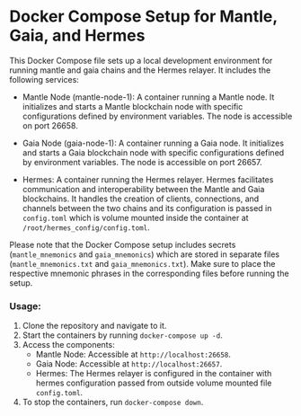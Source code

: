 # Docker Compose Setup for Mantle, Gaia, and Hermes

This Docker Compose file sets up a local development environment for running mantle and gaia chains and the Hermes relayer. It includes the following services:

- Mantle Node (mantle-node-1): A container running a Mantle node. It initializes and starts a Mantle blockchain node with specific configurations defined by environment variables. The node is accessible on port 26658.

- Gaia Node (gaia-node-1): A container running a Gaia node. It initializes and starts a Gaia blockchain node with specific configurations defined by environment variables. The node is accessible on port 26657.

- Hermes: A container running the Hermes relayer. Hermes facilitates communication and interoperability between the Mantle and Gaia blockchains. It handles the creation of clients, connections, and channels between the two chains and its configuration is passed in `config.toml` which is volume mounted inside the container at `/root/hermes_config/config.toml`.

Please note that the Docker Compose setup includes secrets (`mantle_mnemonics` and `gaia_mnemonics`) which are stored in separate files (`mantle_mnemonics.txt` and `gaia_mnemonics.txt`). Make sure to place the respective mnemonic phrases in the corresponding files before running the setup.

### Usage:
1. Clone the repository and navigate to it.
2. Start the containers by running `docker-compose up -d`.
3. Access the components:
   - Mantle Node: Accessible at `http://localhost:26658`.
   - Gaia Node: Accessible at `http://localhost:26657`.
   - Hermes: The Hermes relayer is configured in the container with hermes configuration passed from outside volume mounted file `config.toml`.
4. To stop the containers, run `docker-compose down`.

